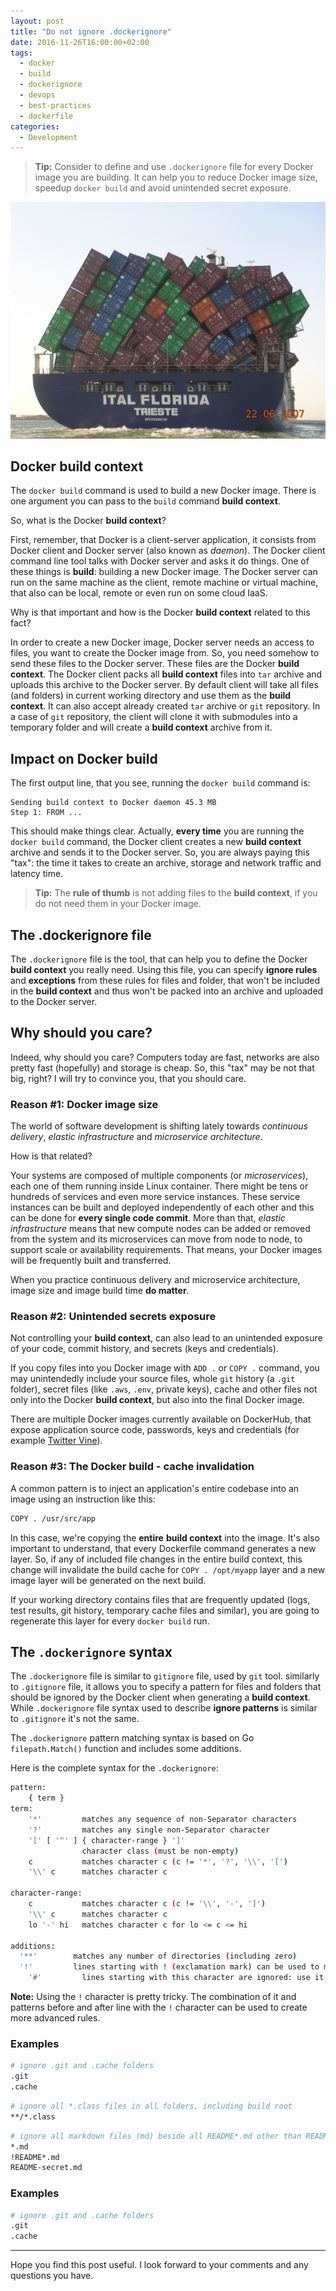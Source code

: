 ```yaml
---
layout: post
title: "Do not ignore .dockerignore"
date: 2016-11-26T16:00:00+02:00
tags:
  - docker
  - build
  - dockerignore
  - devops
  - best-practices
  - dockerfile
categories:
  - Development
---
```


> **Tip:** Consider to define and use `.dockerignore` file for every Docker image you are building. It can help you to reduce Docker image size, speedup `docker build` and avoid unintended secret exposure.

![Overloaded container ship](/assets/images/overloaded.jpg)

## Docker build context

The `docker build` command is used to build a new Docker image. There is one argument you can pass to the `build` command **build context**.

So, what is the Docker **build context**?

First, remember, that Docker is a client-server application, it consists from Docker client and Docker server (also known as *daemon*). The Docker client command line tool talks with Docker server and asks it do things. One of these things is **build**: building a new Docker image. The Docker server can run on the same machine as the client, remote machine or virtual machine, that also can be local, remote or even run on some cloud IaaS.

Why is that important and how is the Docker **build context** related to this fact?

In order to create a new Docker image, Docker server needs an access to files, you want to create the Docker image from. So, you need somehow to send these files to the Docker server. These files are the Docker **build context**. The Docker client packs all **build context** files into `tar` archive and uploads this archive to the Docker server. By default client will take all files (and folders) in current working directory and use them as the **build context**.
It can also accept already created `tar` archive or `git` repository. In a case of `git` repository, the client will clone it with submodules into a temporary folder and will create a **build context** archive from it.

## Impact on Docker build

The first output line, that you see, running the `docker build` command is:
```
Sending build context to Docker daemon 45.3 MB
Step 1: FROM ...
```

This should make things clear. Actually, **every time** you are running the `docker build` command, the Docker client creates a new **build context** archive and sends it to the Docker server. So, you are always paying this "tax": the time it takes to create an archive, storage and network traffic and latency time.

> **Tip:** The **rule of thumb** is not adding files to the **build context**, if you do not need them in your Docker image.

## The **.dockerignore** file

The `.dockerignore` file is the tool, that can help you to define the Docker **build context** you really need. Using this file, you can specify **ignore rules** and **exceptions** from these rules for files and folder, that won't be included in the **build context** and thus won't be packed into an archive and uploaded to the Docker server.

## Why should you care?

Indeed, why should you care? Computers today are fast, networks are also pretty fast (hopefully) and storage is cheap. So, this "tax" may be not that big, right?
I will try to convince you, that you should care.

### Reason #1: Docker image size

The world of software development is shifting lately towards *continuous delivery*, *elastic infrastructure* and *microservice architecture*.

How is that related?

Your systems are composed of multiple components (or *microservices*), each one of them running inside Linux container. There might be tens or hundreds of services and even more service instances. These service instances can be built and deployed independently of each other and this can be done for **every single code commit**. More than that, *elastic infrastructure* means that new compute nodes can be added or removed from the system and its microservices can move from node to node, to support scale or availability requirements. That means, your Docker images will be frequently built and transferred.

When you practice continuous delivery and microservice architecture, image size and image build time **do matter**.

### Reason #2: Unintended secrets exposure

Not controlling your **build context**, can also lead to an unintended exposure of your code, commit history, and secrets (keys and credentials).

If you copy files into you Docker image with `ADD .` or `COPY .` command, you may unintendedly include your source files, whole `git` history (a `.git` folder), secret files (like `.aws`, `.env`, private keys), cache and other files not only into the Docker **build context**, but also into the final Docker image.

There are multiple Docker images currently available on DockerHub, that expose application source code, passwords, keys and credentials (for example [Twitter Vine](http://thehackernews.com/2016/07/vine-source-code.html)).

### Reason #3: The Docker build - cache invalidation

A common pattern is to inject an application's entire codebase into an image using an instruction like this:

```bash
COPY . /usr/src/app
```

In this case, we're copying the **entire** **build context** into the image. It's also important to understand, that every Dockerfile command generates a new layer. So, if any of included file changes in the entire build context, this change will invalidate the build cache for `COPY . /opt/myapp` layer and a new image layer will be generated on the next build.

If your working directory contains files that are frequently updated (logs, test results, git history, temporary cache files and similar), you are going to regenerate this layer for every `docker build` run.

## The `.dockerignore` syntax

The `.dockerignore` file is similar to `gitignore` file, used by `git` tool. similarly to `.gitignore` file, it allows you to specify a pattern for files and folders that should be ignored by the Docker client when generating a **build context**. While `.dockerignore` file syntax used to describe **ignore patterns** is similar to `.gitignore` it's not the same.

The `.dockerignore` pattern matching syntax is based on Go `filepath.Match()` function and includes some additions.

Here is the complete syntax for the `.dockerignore`:

```bash
pattern:
    { term }
term:
    '*'         matches any sequence of non-Separator characters
    '?'         matches any single non-Separator character
    '[' [ '^' ] { character-range } ']'
                character class (must be non-empty)
    c           matches character c (c != '*', '?', '\\', '[')
    '\\' c      matches character c

character-range:
    c           matches character c (c != '\\', '-', ']')
    '\\' c      matches character c
    lo '-' hi   matches character c for lo <= c <= hi

additions:
  '**'        matches any number of directories (including zero)
  '!'         lines starting with ! (exclamation mark) can be used to make exceptions to exclusions
    '#'         lines starting with this character are ignored: use it for comments
```

**Note:** Using the `!` character is pretty tricky. The combination of it and patterns before and after line with the `!` character can be used to create more advanced rules.

### Examples

```bash
# ignore .git and .cache folders
.git
.cache
```

```bash
# ignore all *.class files in all folders, including build root
**/*.class
```

```bash
# ignore all markdown files (md) beside all README*.md other than README-secret.md
*.md
!README*.md
README-secret.md
```

### Examples

```bash
# ignore .git and .cache folders
.git
.cache
```

----------

Hope you find this post useful. I look forward to your comments and any questions you have.
